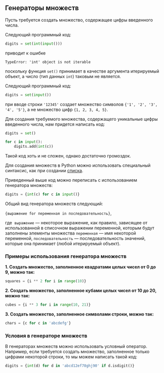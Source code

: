 ## Генераторы множеств

Пусть требуется создать множество, содержащее цифры введенного числа.

Следующий программный код:

```python
digits = set(int(input()))
```

приводит к ошибке

```
TypeError: 'int' object is not iterable
```

поскольку функция `set()` принимает в качестве аргумента итерируемый объект, а число (тип данных `int`) таковым не является.

Следующий программный код:

```python
digits = set(input())
```

при вводе строки `'12345'` создает множество символов `{'1', '2', '3', '4', '5'}`, а не множество цифр `{1, 2, 3, 4, 5}`.

Для создания требуемого множества, содержащего уникальные цифры введенного числа, нам придется написать код:

```python
digits = set()

for c in input():
    digits.add(int(c))
```

Такой код хоть и не сложен, однако достаточно громоздок.

Для создания множеств в Python можно использовать специальный синтаксис, как при создании [списка](https://stepik.org/lesson/326725/step/1?unit=310010).

Приведенный выше код можно переписать с использованием генератора множеств:

```python
digits = {int(c) for c in input()}
```
Общий вид генератора множеств следующий:

`{выражение for переменная in последовательность}`,

где  `выражение` — некоторое выражение, как правило, зависящее от использованной в списочном выражении переменной, которым будут заполнены элементы множества `переменная` — имя некоторой переменной, `последовательность` — последовательность значений, которые она принимает (любой итерируемый объект).
### **Примеры использования генератора множеств**

**1. Создать множество, заполненное квадратами целых чисел от 0 до 9, можно так:**

```python
squares = {i ** 2 for i in range(10)}
```

**2. Создать множество, заполненное кубами целых чисел от 10 до 20, можно так:**

```python
cubes = {i ** 3 for i in range(10, 21)}
```

**3. Создать множество, заполненное символами строки, можно так:**

```python
chars = {c for c in 'abcdefg'}
```
### Условия в генераторе множеств

В генераторах множеств можно использовать условный оператор. Например, если требуется создать множество, заполненное только цифрами некоторой строки, то мы можем написать такой код:

```python
digits = {int(d) for d in 'abcd12ef78ghj90' if d.isdigit()}
```
